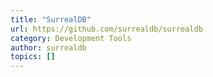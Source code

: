 ```yaml
---
title: "SurrealDB"
url: https://github.com/surrealdb/surrealdb
category: Development Tools
author: surrealdb
topics: []
---
```


